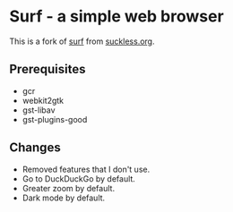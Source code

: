 # Surf - a simple web browser
This is a fork of [surf](https://surf.suckless.org/) from [suckless.org](https://suckless.org).

## Prerequisites
- gcr
- webkit2gtk
- gst-libav
- gst-plugins-good

## Changes
- Removed features that I don't use.
- Go to DuckDuckGo by default.
- Greater zoom by default.
- Dark mode by default.
